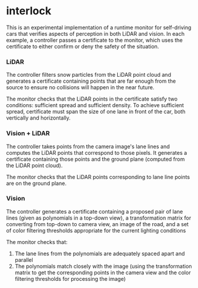 # interlock

This is an experimental implementation of a runtime monitor for self-driving cars that verifies aspects of perception in both LiDAR and vision. In each example, a controller passes a certificate to the monitor, which uses the certificate to either confirm or deny the safety of the situation. 

### LiDAR
The controller filters snow particles from the LiDAR point cloud and generates a certificate containing points that are far enough from the source to ensure no collisions will happen in the near future. 

The monitor checks that the LiDAR points in the certificate satisfy two conditions: sufficient spread and sufficient density. To achieve sufficient spread, certificate must span the size of one lane in front of the car, both vertically and horizontally. 

### Vision + LiDAR
The controller takes points from the camera image's lane lines and computes the LiDAR points that correspond to those pixels. It generates a certificate containing those points and the ground plane (computed from the LiDAR point cloud).

The monitor checks that the LiDAR points corresponding to lane line points are on the ground plane. 

### Vision
The controller generates a certificate containing a proposed pair of lane lines (given as polynomials in a top-down view), a transformation matrix for converting from top-down to camera view, an image of the road, and a set of color filtering thresholds appropriate for the current lighting conditions

The monitor checks that:
1. The lane lines from the polynomials are adequately spaced apart and parallel
2. The polynomials match closely with the image (using the transformation matrix to get the corresponding points in the camera view and the color filtering thresholds for processing the image)